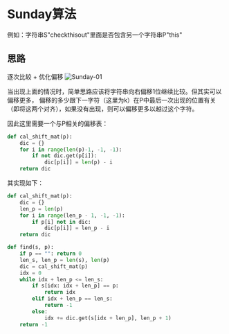 # Sunday算法
例如：字符串S"checkthisout"里面是否包含另一个字符串P"this"

## 思路
逐次比较 + 优化偏移
![Sunday-01](http://blog.algorithm.akira.ink/images/Sunday-01.png)

当出现上面的情况时，简单思路应该将字符串向右偏移1位继续比较。但其实可以偏移更多，
偏移的多少跟下一字符（这里为k）在P中最后一次出现的位置有关（即将这两个对齐），如果没有出现，则可以偏移更多以越过这个字符。

因此这里需要一个与P相关的偏移表：
```python
def cal_shift_mat(p):
    dic = {}
    for i in range(len(p)-1, -1, -1):
        if not dic.get(p[i]):
            dic[p[i]] = len(p) - i
    return dic
```

其实现如下：
```python
def cal_shift_mat(p):
    dic = {}
    len_p = len(p)
    for i in range(len_p - 1, -1, -1):
        if p[i] not in dic:
            dic[p[i]] = len_p - i
    return dic

def find(s, p):
    if p == "": return 0
    len_s, len_p = len(s), len(p)
    dic = cal_shift_mat(p)
    idx = 0
    while idx + len_p <= len_s:
        if s[idx: idx + len_p] == p:
            return idx
        elif idx + len_p == len_s:
            return -1
        else:
            idx += dic.get(s[idx + len_p], len_p + 1)
    return -1
```